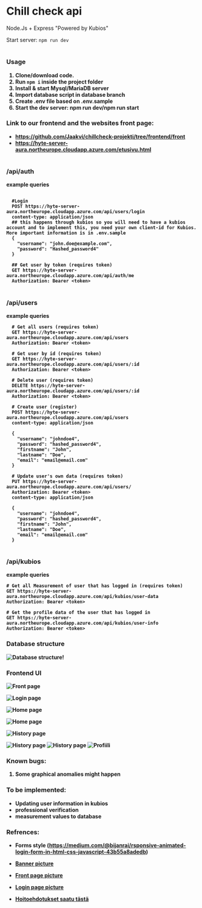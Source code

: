 # Chill check api
Node.Js + Express
"Powered by Kubios"

Start server: `npm run dev`
# <h3><b>Usage<b></h3>

1. Clone/download code.
2. Run ```npm i``` inside the project folder
3. Install & start Mysql/MariaDB server
4. Import database script in database branch
5. Create .env file based on .env.sample
6. Start the dev server: npm run dev/npm run start

<h3><b>Link to our frontend and the websites front page:<b></h3>

- https://github.com/Jaakvi/chillcheck-projekti/tree/frontend/front
- https://hyte-server-aura.northeurope.cloudapp.azure.com/etusivu.html


# <h3><b>/api/auth<b></h3>
example queries

```

  #Login
  POST https://hyte-server-aura.northeurope.cloudapp.azure.com/api/users/login
  content-type: application/json
  ## this happens through kubios so you will need to have a kubios account and to implement this, you need your own client-id for Kubios. More important information is in .env.sample
  {
    "username": "john.doe@example.com",
    "password": "Hashed_password4"
  }

  ## Get user by token (requires token)
  GET https://hyte-server-aura.northeurope.cloudapp.azure.com/api/auth/me
  Authorization: Bearer <token>

```
# <h3><b>/api/users<b></h3>

example queries

```
  # Get all users (requires token)
  GET https://hyte-server-aura.northeurope.cloudapp.azure.com/api/users
  Authorization: Bearer <token>

  # Get user by id (requires token)
  GET https://hyte-server-aura.northeurope.cloudapp.azure.com/api/users/:id
  Authorization: Bearer <token>

  # Delete user (requires token)
  DELETE https://hyte-server-aura.northeurope.cloudapp.azure.com/api/users/:id
  Authorization: Bearer <token>

  # Create user (register)
  POST https://hyte-server-aura.northeurope.cloudapp.azure.com/api/users
  content-type: application/json

  {
    "username": "johndoe4",
    "password": "hashed_password4",
    "firstname": "John",
    "lastname": "Doe",
    "email": "email@email.com"
  }

  # Update user's own data (requires token)
  PUT https://hyte-server-aura.northeurope.cloudapp.azure.com/api/users/
  Authorization: Bearer <token>
  content-type: application/json

  {
    "username": "johndoe4",
    "password": "hashed_password4",
    "firstname": "John",
    "lastname": "Doe",
    "email": "email@email.com"
  }

```


# <h3><b>/api/kubios<b></h3>

example queries
```
# Get all Measurement of user that has logged in (requires token)
GET https://hyte-server-aura.northeurope.cloudapp.azure.com/api/kubios/user-data
Authorization: Bearer <token>

# Get the profile data of the user that has logged in
GET https://hyte-server-aura.northeurope.cloudapp.azure.com/api/kubios/user-info
Authorization: Bearer <token>
```

<h3><b>Database structure<b></h3>

![Database structure](database.png)!

<h3><b>Frontend UI<b></h3>


![Front page](etusivu.png)

![Login page](login.png)

![Home page](kotisivu.png)

![Home page](mittausohjeet.png)

![History page](stressi-index.png)

![History page](historia_stressi.png)
![History page](tulokset.png)
![Profiili](profiili.png)

<h3><b>Known bugs:<b></h3>


1. Some graphical anomalies might happen

<h3><b>To be implemented:<b></h3>

- Updating user information in kubios
- professional verification
- measurement values to database



<h3><b>Refrences:<b></h3>

- Forms style (https://medium.com/@bijanrai/rsponsive-animated-login-form-in-html-css-javascript-43b55a8adedb)
- [Banner picture](https://www.google.com/search?q=meditation+in+sunset&sca_esv=87522dea2824ff52&rlz=1C1CHBD_fiFI1081FI1083&udm=2&biw=1280&bih=585&ei=zgg6ZoulPOuzwPAP6MuTkAw&ved=0ahUKEwiLxKHHsPuFAxXrGRAIHejlBMIQ4dUDCBA&uact=5&oq=meditation+in+sunset&gs_lp=Egxnd3Mtd2l6LXNlcnAiFG1lZGl0YXRpb24gaW4gc3Vuc2V0MgcQABiABBgTSLw-UABYqztwAngAkAEAmAE9oAHNB6oBAjIxuAEDyAEA-AEBmAIWoAKLCKgCAMICChAAGIAEGEMYigXCAgUQABiABMICBBAAGAPCAggQABiABBixA8ICCxAAGIAEGLEDGIMBwgIEEAAYHpgDAZIHAjIyoAe7VA&sclient=gws-wiz-serp#vhid=jS2Xq6I-vUEE-M&vssid=mosaic)
- [Front page picture](https://www.google.com/search?q=meditation+of+human&sca_esv=87522dea2824ff52&rlz=1C1CHBD_fiFI1081FI1083&udm=2&biw=1280&bih=585&ei=Hwo6ZuuMD9POwPAPufWx-Aw&ved=0ahUKEwirmM3nsfuFAxVTJxAIHbl6DM8Q4dUDCBA&uact=5&oq=meditation+of+human&gs_lp=Egxnd3Mtd2l6LXNlcnAiE21lZGl0YXRpb24gb2YgaHVtYW5I3SJQgQZYvCBwAXgAkAEAmAE4oAG6A6oBATm4AQPIAQD4AQGYAgagApQCwgIKEAAYgAQYQxiKBcICBRAAGIAEwgIEEAAYHsICBxAAGIAEGBPCAgYQABgIGB6YAwCIBgGSBwE2oAfPGA&sclient=gws-wiz-serp#vhid=R3mFPnZpd5zCsM&vssid=mosaic)

- [Login page picture](https://www.google.com/search?q=stress+free&sca_esv=4d50ecf86976fd48&rlz=1C1CHBD_fiFI1081FI1083&udm=2&biw=1263&bih=673&ei=vlM6ZrHGDee7wPAP4JOmkAY&ved=0ahUKEwixncWC-PuFAxXnHRAIHeCJCWIQ4dUDCBA&uact=5&oq=stress+free&gs_lp=Egxnd3Mtd2l6LXNlcnAiC3N0cmVzcyBmcmVlMgUQABiABDIEEAAYHjIEEAAYHjIEEAAYHjIEEAAYHjIEEAAYHjIEEAAYHjIEEAAYHjIEEAAYHjIEEAAYHkj5F1AAWNwWcAF4AJABAJgBTaABiAWqAQIxMbgBA8gBAPgBAZgCC6ACyQWoAgDCAgoQABiABBhDGIoFwgIIEAAYgAQYsQPCAg4QABiABBixAxiDARiKBcICCxAAGIAEGLEDGIMBwgIEEAAYA5gDApIHAjExoAfeNA&sclient=gws-wiz-serp#vhid=z1I4EiH9HdnKZM&vssid=mosaic)

- [Hoitoehdotukset saatu tästä](https://yle.fi/aihe/artikkeli/2013/09/13/20-tapaa-helpottaa-akillista-stressia)












